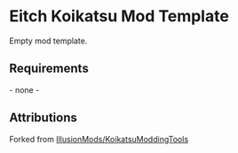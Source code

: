 # Eitch Koikatsu Mod Template
Empty mod template.

## Requirements
\- none -

## Attributions
Forked from [IllusionMods/KoikatsuModdingTools](https://github.com/IllusionMods/KoikatsuModdingTools)
